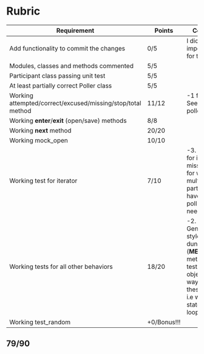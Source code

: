 
# Rubric

| Requirement                                                 | Points              | Comments
| ----------------------------------------------------------- | ------------------- | -------------------------- |
| Add functionality to commit the changes                     | 0/5                 | I didn't see an impelmentation for this.
| Modules, classes and methods commented                      | 5/5                 | 
| Participant class passing unit test                         | 5/5                 |
| At least partially correct Poller class                     | 5/5                 |
| Working attempted/correct/excused/missing/stop/total method | 11/12               | -1 for style. See line 102 in poller.py
| Working __enter__/__exit__ (open/save) methods              | 8/8                 | 
| Working __next__ method                                     | 20/20               | 
| Working mock_open                                           | 10/10               |
| Working test for iterator                                   | 7/10               | -3. Full testing for iter/next missing. Case for when multiple participants have the same poll count needed.
| Working tests for all other behaviors                       | 18/20               | -2. Style. Generally bad style to call dunder (__METHOD__) methods in tests. Use the object in the way that calls these instead. i.e with statements, for loops, etc.
| Working test_random                                         | +0/Bonus!!!         |

## 79/90